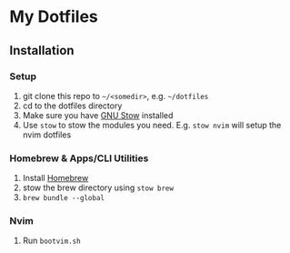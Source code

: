 # My Dotfiles

## Installation
### Setup
1. git clone this repo to `~/<somedir>`, e.g. `~/dotfiles`
2. cd to the dotfiles directory
3. Make sure you have [GNU Stow](https://www.gnu.org/software/stow/) installed
4. Use `stow` to stow the modules you need. E.g. `stow nvim` will setup the nvim dotfiles

### Homebrew & Apps/CLI Utilities
1. Install [Homebrew](https://brew.sh)
2. stow the brew directory using `stow brew`
3. `brew bundle --global`

### Nvim
1. Run `bootvim.sh`
